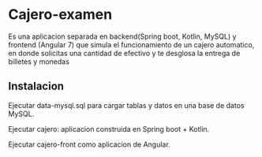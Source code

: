 # Cajero-examen
Es una aplicacion separada en backend(Spring boot, Kotlin, MySQL) y frontend (Angular 7) que simula el funcionamiento de un cajero automatico, en donde solicitas una cantidad de efectivo y te desglosa la entrega de billetes y monedas

## Instalacion 
Ejecutar data-mysql.sql para cargar tablas y datos en una base de datos MySQL.

Ejecutar cajero: aplicacion construida en Spring boot + Kotlin.

Ejecutar cajero-front como aplicacion de Angular.
